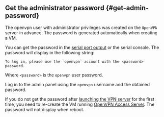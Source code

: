 ## Get the administrator password {#get-admin-password}

The openvpn user with administrator privileges was created on the `OpenVPN` server in advance. The password is generated automatically when creating a VM.

You can get the password in the [serial port output](../../compute/operations/vm-info/get-serial-port-output) or the serial console. The password will display in the following string:

```
To log in, please use the `openvpn` account with the <password> password.
```

Where `<password>` is the `openvpn` user password.

Log in to the admin panel using the `openvpn` username and the obtained password.

If you do not get the password after [launching the VPN server](#create-vpn-server) for the first time, you need to re-create the VM running [OpenVPN Access Server](/marketplace/products/yc/openvpn-access-server). The password will not display when reboot.